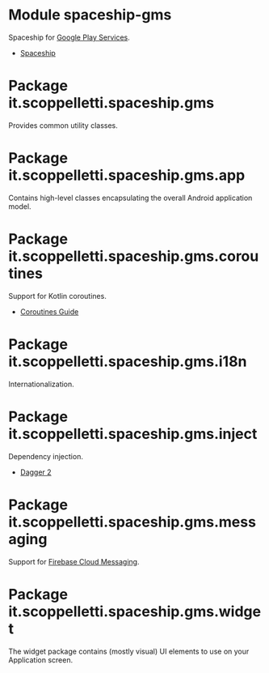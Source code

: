 # Module spaceship-gms

Spaceship for [Google Play Services](http://developers.google.com/android).

* [Spaceship](http://www.scoppelletti.it/spaceship)

# Package it.scoppelletti.spaceship.gms

Provides common utility classes.

# Package it.scoppelletti.spaceship.gms.app

Contains high-level classes encapsulating the overall Android application model.

# Package it.scoppelletti.spaceship.gms.coroutines

Support for Kotlin coroutines.

* [Coroutines Guide](http://kotlinlang.org/docs/reference/coroutines/coroutines-guide.html)

# Package it.scoppelletti.spaceship.gms.i18n

Internationalization.

# Package it.scoppelletti.spaceship.gms.inject

Dependency injection.

* [Dagger 2](http://google.github.io/dagger)

# Package it.scoppelletti.spaceship.gms.messaging

Support for [Firebase Cloud Messaging](http://firebase.google.com/docs/cloud-messaging).

# Package it.scoppelletti.spaceship.gms.widget

The widget package contains (mostly visual) UI elements to use on your
Application screen.
